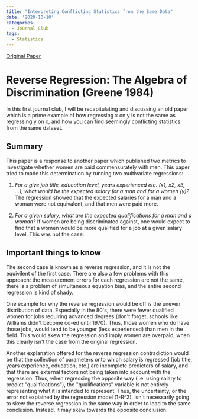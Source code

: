```yaml
---
title: "Interpreting Conflicting Statistics from the Same Data"
date: '2020-10-10'
categories:
  - Journal Club
tags:
  - Statistics
---
```


[Original Paper](https://www.jstor.org/stable/pdf/1391254.pdf?refreqid=excelsior%3Acdb1d741252c369a615090bb33dfe2e2)

# Reverse Regression: The Algebra of Discrimination (Greene 1984)

In this first journal club, I will be recapitulating and discussing an old paper which is a prime example of how regressing x on y is not the same as regressing y on x, and how you can find seemingly conflicting statistics from the same dataset.

## Summary

This paper is a response to another paper which published two metrics to investigate whether women are paid commensurately with men. This paper tried to made this determination by running two multivariate regressions:

1. *For a give job title, education level, years experienced etc. (x1, x2, x3, ...), what would be the expected salary for a man and for a women (y)?* The regression showed that the expected salaries for a man and a woman were not equivalent, and that men were paid more.

2. *For a given salary, what are the expected qualifications for a man and a woman?* If women are being discriminated against, one would expect to find that a women would be more qualified for a job at a given salary level. This was not the case.

## Important things to know

The second case is known as a reverse regression, and it is not the equivilent of the first case. There are also a few problems with this approach: the measurement errors for each regression are not the same, there is a problem of simultaneous equation bias, and the entire second regression is kind of shady.

One example for why the reverse regression would be off is the uneven distribution of data. Especially in the 80's, there were fewer qualified women for jobs requiring advanced degrees (don't forget, schools like Williams didn't become co-ed until 1970). Thus, those women who do have those jobs, would tend to be younger (less experienced) than men in the field. This would skew the regression and imply women are overpaid, when this clearly isn't the case from the original regression.

Another explanation offered for the reverse regression contradiction would be that the collection of parameters onto which salary is regressed (job title, years experience, education, etc.) are incomplete predictors of salary, and that there are external factors not being taken into account with the regression. Thus, when regressing the opposite way (i.e. using salary to predict "qualifications"), the "qualifications" variable is not entirely representing what it is intended to represent. Thus, the uncertainty, or the error not explained by the regression model (1-R^2), isn't necessarily going to skew the reverse regression in the same way in order to lead to the same conclusion. Instead, it may skew towards the opposite conclusion.
